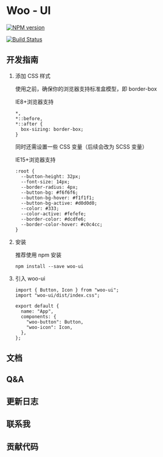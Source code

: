 # Woo - UI

[![NPM version](https://img.shields.io/npm/v/woo.svg)](https://www.npmjs.com/package/woo-ui)

[![Build Status](https://travis-ci.org/Lil-C0der/Woo-UI.svg?branch=master)](https://travis-ci.org/Lil-C0der/Woo)

## 开发指南

1. 添加 CSS 样式

   使用之前，确保你的浏览器支持标准盒模型，即 border-box

   IE8+浏览器支持

   ```
   *,
   *::before,
   *::after {
     box-sizing: border-box;
   }
   ```

   同时还需设置一些 CSS 变量（后续会改为 SCSS 变量）

   IE15+浏览器支持

   ```
   :root {
     --button-height: 32px;
     --font-size: 14px;
     --border-radius: 4px;
     --button-bg: #f6f6f6;
     --button-bg-hover: #f1f1f1;
     --button-bg-active: #d0d0d0;
     --color: #333;
     --color-active: #fefefe;
     --border-color: #dcdfe6;
     --border-color-hover: #c0c4cc;
   }
   ```

2. 安装

   推荐使用 npm 安装

   ```
   npm install --save woo-ui
   ```

3. 引入 woo-ui

   ```
   import { Button, Icon } from "woo-ui";
   import "woo-ui/dist/index.css";

   export default {
     name: "App",
     components: {
       "woo-button": Button,
       "woo-icon": Icon,
     },
   };
   ```

## 文档

## Q&A

## 更新日志

## 联系我

## 贡献代码
